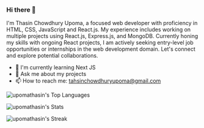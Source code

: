 ### Hi there 👋

I'm Thasin Chowdhury Upoma, a focused web developer with proficiency in HTML, CSS, JavaScript and React.js. My experience includes working on multiple projects using React.js, Express.js, and MongoDB. Currently honing my skills with ongoing React projects, I am actively seeking entry-level job opportunities or internships in the web development domain. Let's connect and explore potential collaborations.

- 🧠 I'm currently learning Next JS
- 💬 Ask me about my projects
- 📫 How to reach me: tahsinchowdhuryupoma@gmail.com

![upomathasin's Top Languages](https://github-readme-stats.vercel.app/api/top-langs/?username=upomathasin&theme=vue-dark&show_icons=true&hide_border=true&layout=compact)

![upomathasin's Stats](https://github-readme-stats.vercel.app/api?username=upomathasin&theme=vue-dark&show_icons=true&hide_border=true&count_private=true)

![upomathasin's Streak](https://github-readme-streak-stats.herokuapp.com/?user=upomathasin&theme=vue-dark&hide_border=true)
